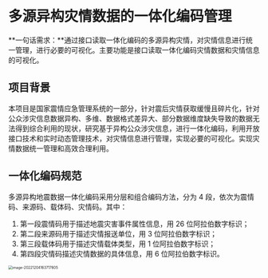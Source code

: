 # 多源异构灾情数据的一体化编码管理

**一句话需求：**通过接口读取一体化编码的多源异构灾情，对灾情信息进行统一管理，进行必要的可视化。主要功能是接口读取一体化编码灾情数据和灾情信息的可视化。

## 项目背景

本项目是国家震情应急管理系统的一部分，针对震后灾情获取缓慢且碎片化，针对公众涉灾信息数据异构、多维、数据格式差异大、部分数据维度缺失导致的数据无法得到综合利用的现状，研究基于异构公众涉灾信息，进行一体化编码，利用开放接口技术和实时动态管理技术，对灾情信息进行管理，实现必要的可视化。实现灾情数据统一管理和高效合理利用。

## 一体化编码规范

多源异构地震数据一体化编码采用分层和组合编码方法，分为 4 段，依次为震情码、来源码、载体码、灾情码。其中：

1. 第一段震情码用于描述地震灾害事件属性信息，用 26 位阿拉伯数字标识；
2. 第二段来源码用于描述灾情报送单位，用 3 位阿拉伯数字标识；
3. 第三段载体码用于描述灾情载体类型，用 1 位阿拉伯数字标识；
4. 第四段灾情码描述灾情数据的具体信息，用 6 位阿拉伯数字标识。

<img src="C:\Users\David Zhang\AppData\Roaming\Typora\typora-user-images\image-20221204163717605.png" alt="image-20221204163717605" style="zoom:50%;" />